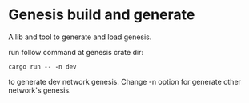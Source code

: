 # Genesis build and generate

A lib and tool to generate and load genesis.

run follow command at genesis crate dir:

```shell script
cargo run -- -n dev 
```

to generate dev network genesis. Change -n option for generate other network's genesis.